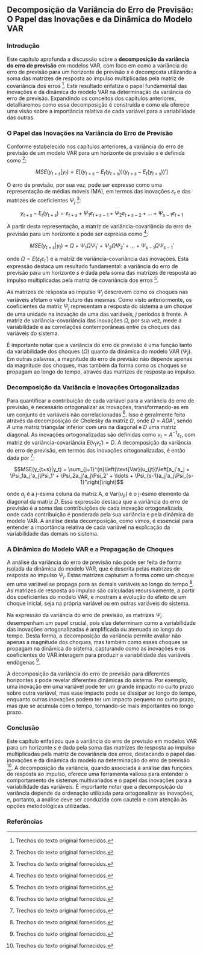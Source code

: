 ## Decomposição da Variância do Erro de Previsão: O Papel das Inovações e da Dinâmica do Modelo VAR

### Introdução
Este capítulo aprofunda a discussão sobre a **decomposição da variância do erro de previsão** em modelos VAR, com foco em como a variância do erro de previsão para um horizonte de previsão *s* é decomposta utilizando a soma das matrizes de resposta ao impulso multiplicadas pela matriz de covariância dos erros [^1]. Este resultado enfatiza o papel fundamental das inovações e da dinâmica do modelo VAR na determinação da variância do erro de previsão. Expandindo os conceitos dos capítulos anteriores, detalharemos como essa decomposição é construída e como ela oferece uma visão sobre a importância relativa de cada variável para a variabilidade das outras.

### O Papel das Inovações na Variância do Erro de Previsão

Conforme estabelecido nos capítulos anteriores, a variância do erro de previsão de um modelo VAR para um horizonte de previsão *s* é definida como [^1]:

$$MSE(y_{t+s}|y_t) = E[(y_{t+s} - E_t(y_{t+s}))(y_{t+s} - E_t(y_{t+s}))']$$

O erro de previsão, por sua vez, pode ser expresso como uma representação de médias móveis (MA), em termos das inovações $\varepsilon_t$ e das matrizes de coeficientes $\Psi_j$ [^1]:

$$y_{t+s} - E_t(y_{t+s}) = \varepsilon_{t+s} + \Psi_1\varepsilon_{t+s-1} + \Psi_2\varepsilon_{t+s-2} + \ldots + \Psi_{s-1}\varepsilon_{t+1}$$

A partir desta representação, a matriz de variância-covariância do erro de previsão para um horizonte *s* pode ser expressa como [^1]:

$$MSE(y_{t+s}|y_t) = \Omega + \Psi_1\Omega\Psi_1' + \Psi_2\Omega\Psi_2' + \ldots + \Psi_{s-1}\Omega\Psi_{s-1}'$$

onde $\Omega = E(\varepsilon_t\varepsilon_t')$ é a matriz de variância-covariância das inovações. Esta expressão destaca um resultado fundamental: a variância do erro de previsão para um horizonte *s* é dada pela soma das matrizes de resposta ao impulso multiplicadas pela matriz de covariância dos erros [^1].

As matrizes de resposta ao impulso $\Psi_j$ descrevem como os choques nas variáveis afetam o valor futuro das mesmas. Como visto anteriormente, os coeficientes da matriz $\Psi_j$ representam a resposta do sistema a um choque de uma unidade na inovação de uma das variáveis, *j* períodos à frente. A matriz de variância-covariância das inovações $\Omega$, por sua vez, mede a variabilidade e as correlações contemporâneas entre os choques das variáveis do sistema.

É importante notar que a variância do erro de previsão é uma função tanto da variabilidade dos choques ($\Omega$) quanto da dinâmica do modelo VAR ($\Psi_j$). Em outras palavras, a magnitude do erro de previsão não depende apenas da magnitude dos choques, mas também da forma como os choques se propagam ao longo do tempo, através das matrizes de resposta ao impulso.

### Decomposição da Variância e Inovações Ortogonalizadas

Para quantificar a contribuição de cada variável para a variância do erro de previsão, é necessário ortogonalizar as inovações, transformando-as em um conjunto de variáveis não correlacionadas [^1]. Isso é geralmente feito através da decomposição de Cholesky da matriz $\Omega$, onde $\Omega = ADA'$, sendo $A$ uma matriz triangular inferior com uns na diagonal e $D$ uma matriz diagonal. As inovações ortogonalizadas são definidas como $v_t = A^{-1}\varepsilon_t$, com matriz de variância-covariância $E(v_t v_t') = D$. A decomposição da variância do erro de previsão, em termos das inovações ortogonalizadas, é então dada por [^1]:

$$MSE(y_{t+s}|y_t) = \sum_{j=1}^{n}\left(\text{Var}(u_{jt})\left[a_j'a_j + \Psi_1a_j'a_j\Psi_1' + \Psi_2a_j'a_j\Psi_2' + \ldots + \Psi_{s-1}a_j'a_j\Psi_{s-1}'\right]\right)$$

onde $a_j$ é a j-ésima coluna da matriz A, e  $\text{Var}(u_{jt})$ é o j-ésimo elemento da diagonal da matriz $D$. Essa expressão destaca que a variância do erro de previsão é a soma das contribuições de cada inovação ortogonalizada, onde cada contribuição é ponderada pela sua variância e pela dinâmica do modelo VAR. A análise desta decomposição, como vimos, é essencial para entender a importância relativa de cada variável na explicação da variabilidade das demais no sistema.

### A Dinâmica do Modelo VAR e a Propagação de Choques

A análise da variância do erro de previsão não pode ser feita de forma isolada da dinâmica do modelo VAR, que é descrita pelas matrizes de resposta ao impulso $\Psi_j$. Estas matrizes capturam a forma como um choque em uma variável se propaga para as demais variáveis ao longo do tempo [^1]. As matrizes de resposta ao impulso são calculadas recursivamente, a partir dos coeficientes do modelo VAR, e mostram a evolução do efeito de um choque inicial, seja na própria variável ou em outras variáveis do sistema.

Na expressão da variância do erro de previsão, as matrizes $\Psi_i$ desempenham um papel crucial, pois elas determinam como a variabilidade das inovações ortogonalizadas é amplificada ou atenuada ao longo do tempo. Desta forma, a decomposição da variância permite avaliar não apenas a magnitude dos choques, mas também como esses choques se propagam na dinâmica do sistema, capturando como as inovações e os coeficientes do VAR interagem para produzir a variabilidade das variáveis endógenas [^1].

A decomposição da variância do erro de previsão para diferentes horizontes *s* pode revelar diferentes dinâmicas do sistema. Por exemplo, uma inovação em uma variável pode ter um grande impacto no curto prazo sobre outra variável, mas esse impacto pode se dissipar ao longo do tempo, enquanto outras inovações podem ter um impacto pequeno no curto prazo, mas que se acumula com o tempo, tornando-se mais importantes no longo prazo.

### Conclusão
Este capítulo enfatizou que a variância do erro de previsão em modelos VAR para um horizonte *s* é dada pela soma das matrizes de resposta ao impulso multiplicadas pela matriz de covariância dos erros, destacando o papel das inovações e da dinâmica do modelo na determinação do erro de previsão [^1]. A decomposição da variância, quando associada à análise das funções de resposta ao impulso, oferece uma ferramenta valiosa para entender o comportamento de sistemas multivariados e o papel das inovações para a variabilidade das variáveis. É importante notar que a decomposição da variância depende da ordenação utilizada para ortogonalizar as inovações, e, portanto, a análise deve ser conduzida com cautela e com atenção às opções metodológicas utilizadas.

### Referências

[^1]: Trechos do texto original fornecidos.
<!-- END -->
